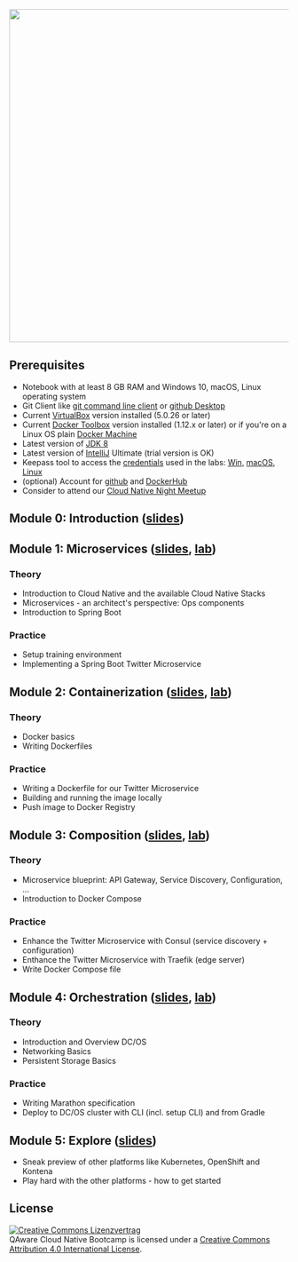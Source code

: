 <img src="https://raw.githubusercontent.com/qaware/hitchhikers-guide-cloudnative/master/logo.png" width="600px">

## Prerequisites
 * Notebook with at least 8 GB RAM and Windows 10, macOS, Linux operating system
 * Git Client like [git command line client](https://git-scm.com/download) or [github Desktop](https://desktop.github.com)
 * Current [VirtualBox](https://www.virtualbox.org/wiki/Downloads) version installed (5.0.26 or later)
 * Current [Docker Toolbox](https://www.docker.com/products/docker-toolbox) version installed (1.12.x or later) or if you're on a Linux OS plain [Docker Machine](https://docs.docker.com/machine/install-machine)
 * Latest version of [JDK 8](http://www.oracle.com/technetwork/java/javase/downloads)
 * Latest version of [IntelliJ](https://www.jetbrains.com/idea/download) Ultimate (trial version is OK)
 * Keepass tool to access the [credentials](accounts.kdbx) used in the labs: [Win](http://keepass.info), [macOS](http://mstarke.github.io/MacPass), [Linux](http://keepass.info/help/v2/setup.html#mono)
 * (optional) Account for [github](https://github.com/join?source=header) and [DockerHub](https://hub.docker.com)
 * Consider to attend our [Cloud Native Night Meetup](https://www.meetup.com/de-DE/cloud-native-muc/events/234936523)

## Module 0: Introduction ([slides](slides/00-intro.pptx))

## Module 1: Microservices  ([slides](slides/01-microservices.pptx), [lab](labs/01-microservices))
### Theory
 * Introduction to Cloud Native and the available Cloud Native Stacks
 * Microservices - an architect's perspective: Ops components
 * Introduction to Spring Boot

### Practice
 * Setup training environment
 * Implementing a Spring Boot Twitter Microservice

## Module 2: Containerization  ([slides](slides/02-containerization.pptx), [lab](labs/02-containerization))
### Theory
 * Docker basics
 * Writing Dockerfiles

### Practice
 * Writing a Dockerfile for our Twitter Microservice
 * Building and running the image locally
 * Push image to Docker Registry

## Module 3: Composition  ([slides](slides/03-composition.pptx), [lab](labs/03-composition))
### Theory
 * Microservice blueprint: API Gateway, Service Discovery, Configuration, ...
 * Introduction to Docker Compose

### Practice
 * Enhance the Twitter Microservice with Consul (service discovery + configuration)
 * Enthance the Twitter Microservice with Traefik (edge server)
 * Write Docker Compose file

## Module 4: Orchestration  ([slides](slides/04-orchestration.pptx), [lab](labs/04-orchestration))
### Theory
 * Introduction and Overview DC/OS
 * Networking Basics
 * Persistent Storage Basics

### Practice
 * Writing Marathon specification
 * Deploy to DC/OS cluster with CLI (incl. setup CLI) and from Gradle

## Module 5: Explore  ([slides](slides/05-summary.pptx))
 * Sneak preview of other platforms like Kubernetes, OpenShift and Kontena
 * Play hard with the other platforms - how to get started

## License
<a rel="license" href="http://creativecommons.org/licenses/by-sa/4.0/"><img alt="Creative Commons Lizenzvertrag" style="border-width:0" src="https://i.creativecommons.org/l/by-sa/4.0/88x31.png" /></a><br /><span xmlns:dct="http://purl.org/dc/terms/" href="http://purl.org/dc/dcmitype/Text" property="dct:title" rel="dct:type">QAware Cloud Native Bootcamp</span> is licensed under a <a rel="license" href="http://creativecommons.org/licenses/by-sa/4.0/">Creative Commons Attribution 4.0 International License</a>.
